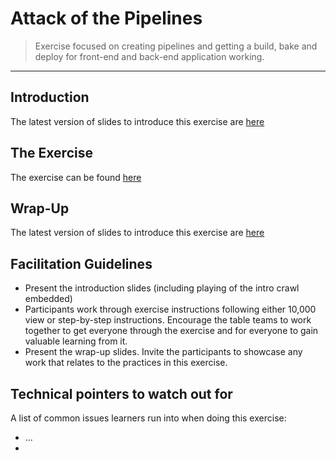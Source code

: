 # Attack of the Pipelines

> Exercise focused on creating pipelines and getting a build, bake and deploy for front-end and back-end application working.

_____


## Introduction

The latest version of slides to introduce this exercise are [here](https://docs.google.com/presentation/d/1t1CONuy-_IRPZYmU010Qgk2rshiDJTennvLyQR8GllE/edit?usp=sharing)


## The Exercise

The exercise can be found [here](https://rht-labs.github.io/enablement-docs/#/2-attack-of-the-pipelines/README)


## Wrap-Up

The latest version of slides to introduce this exercise are [here](https://docs.google.com/presentation/d/1kZ8SV6iJnrKk_AqPpyPuNZifv7VzItHOB9HYdOnNJjI/edit?usp=sharing)


## Facilitation Guidelines

* Present the introduction slides (including playing of the intro crawl embedded)
* Participants work through exercise instructions following either 10,000 view or step-by-step instructions. Encourage the table teams to work together to get everyone through the exercise and for everyone to gain valuable learning from it.
* Present the wrap-up slides. Invite the participants to showcase any work that relates to the practices in this exercise.


## Technical pointers to watch out for

A list of common issues learners run into when doing this exercise:
* ...
* 
